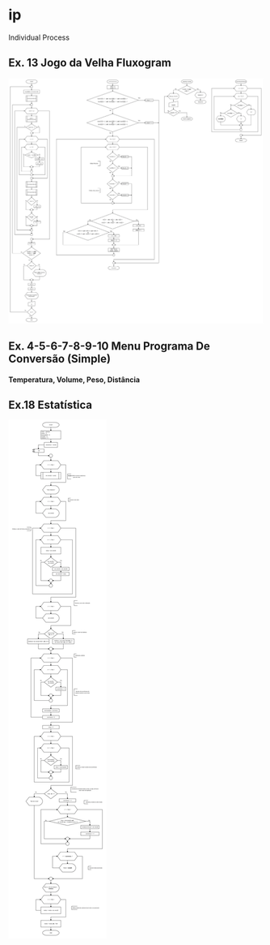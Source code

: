 # ip
Individual Process

## Ex. 13 Jogo da Velha Fluxogram
![jogodavelha](13-jogodavelha.png)

## Ex. 4-5-6-7-8-9-10 Menu Programa De Conversão (Simple)
#### Temperatura, Volume, Peso, Distância

## Ex.18 Estatística
![estatistica](18-estatistica.png)